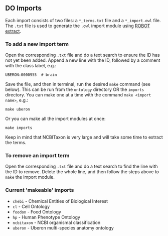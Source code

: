 ## DO Imports

Each import consists of two files: a `*_terms.txt` file and a `*_import.owl` file. The `.txt` file is used to generate the `.owl` import module using [ROBOT extract](http://robot.obolibrary.org/extract).

### To add a new import term

Open the corresponding `.txt` file and do a text search to ensure the ID has not yet been added. Append a new line with the ID, followed by a comment with the class label, e.g.:
```
UBERON:0000955	# brain
```

Save the file, and then in terminal, run the desired `make` command (see below). This can be run from the `ontology` directory OR the `imports` directory. You can make one at a time with the command `make <import name>`, e.g.:
```
make uberon
```

Or you can make all the import modules at once:
```
make imports
```

Keep in mind that NCBITaxon is very large and will take some time to extract the terms.

### To remove an import term

Open the corresponding `.txt` file and do a text search to find the line with the ID to remove. Delete the whole line, and then follow the steps above to `make` the import module.

### Current 'makeable' imports

* `chebi` - Chemical Entities of Biological Interest
* `cl` - Cell Ontology
* `foodon` - Food Ontology
* `hp` - Human Phenotype Ontology
* `ncbitaxon` - NCBI organismal classification
* `uberon` - Uberon multi-species anatomy ontology
